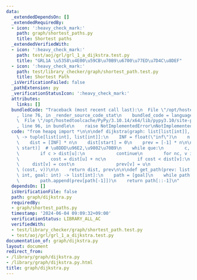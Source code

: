 ```yaml
---
data:
  _extendedDependsOn: []
  _extendedRequiredBy:
  - icon: ':heavy_check_mark:'
    path: graph/shortest_paths.py
    title: Shortest paths
  _extendedVerifiedWith:
  - icon: ':heavy_check_mark:'
    path: test/aoj/grl/grl_1_a_dijkstra.test.py
    title: "GRL1A \u5358\u4E00\u59CB\u70B9\u6700\u77ED\u7D4C\u8DEF"
  - icon: ':heavy_check_mark:'
    path: test/library_checker/graph/shortest_path.test.py
    title: Shortest Path
  _isVerificationFailed: false
  _pathExtension: py
  _verificationStatusIcon: ':heavy_check_mark:'
  attributes:
    links: []
  bundledCode: "Traceback (most recent call last):\n  File \"/opt/hostedtoolcache/PyPy/3.10.14/x64/lib/pypy3.10/site-packages/onlinejudge_verify/documentation/build.py\"\
    , line 76, in _render_source_code_stat\n    bundled_code = language.bundle(\n\
    \  File \"/opt/hostedtoolcache/PyPy/3.10.14/x64/lib/pypy3.10/site-packages/onlinejudge_verify/languages/python.py\"\
    , line 96, in bundle\n    raise NotImplementedError\nNotImplementedError\n"
  code: "from heapq import *\n\n\ndef dijkstra(graph: list[list[int]], start: int)\
    \ -> tuple[list[int], list[int]]:\n    INF = float(\"inf\")\n    n = len(graph)\n\
    \    dist = [INF] * n\n    dist[start] = 0\n    prev = [-1] * n\n\n    que = [(0,\
    \ start)]  # \u8DDD\u96E2,\u9802\u70B9\n    while que:\n        c, u = heappop(que)\n\
    \        if c > dist[u]:\n            continue\n        for nc, v in graph[u]:\n\
    \            cost = dist[u] + nc\n            if cost < dist[v]:\n           \
    \     dist[v] = cost\n                prev[v] = u\n                heappush(que,\
    \ (cost, v))\n\n    return dist, prev\n\n\ndef get_path(prev: list[int], start:\
    \ int, goal: int) -> list[int]:\n    path = [goal]\n    while path[-1] != start:\n\
    \        path.append(prev[path[-1]])\n    return path[::-1]\n"
  dependsOn: []
  isVerificationFile: false
  path: graph/dijkstra.py
  requiredBy:
  - graph/shortest_paths.py
  timestamp: '2024-06-04 09:09:32+09:00'
  verificationStatus: LIBRARY_ALL_AC
  verifiedWith:
  - test/library_checker/graph/shortest_path.test.py
  - test/aoj/grl/grl_1_a_dijkstra.test.py
documentation_of: graph/dijkstra.py
layout: document
redirect_from:
- /library/graph/dijkstra.py
- /library/graph/dijkstra.py.html
title: graph/dijkstra.py
---
```

